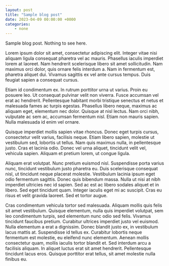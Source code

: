 ```yaml
---
layout: post
title: "Sample blog post"
date: 2023-04-09 00:00:00 +0000
categories:
    - none
---
```


Sample blog post. Nothing to see here.

Lorem ipsum dolor sit amet, consectetur adipiscing elit. Integer vitae nisi aliquam ligula consequat pharetra vel ac mauris. Phasellus iaculis imperdiet lorem at laoreet. Nam hendrerit scelerisque libero sit amet sollicitudin. Nam maximus orci dolor, quis ornare felis interdum a. Nam in fermentum est, pharetra aliquet dui. Vivamus sagittis ex vel ante cursus tempus. Duis feugiat sapien a consequat cursus.

Etiam id condimentum ex. In rutrum porttitor urna ut varius. Proin eu posuere leo. Ut consequat pulvinar velit non viverra. Fusce accumsan vel erat ac hendrerit. Pellentesque habitant morbi tristique senectus et netus et malesuada fames ac turpis egestas. Phasellus libero neque, maximus ac aliquam eget, elementum nec dolor. Quisque at nisl lectus. Nam orci nibh, vulputate ac sem ac, accumsan fermentum nisl. Etiam non mauris sapien. Nulla malesuada id enim vel ornare.

Quisque imperdiet mollis sapien vitae rhoncus. Donec eget turpis cursus, consectetur velit varius, facilisis neque. Etiam libero sapien, molestie ut vestibulum sed, lobortis ut tellus. Nam quis maximus nulla, in pellentesque justo. Cras et lacinia odio. Donec vel urna aliquet, tincidunt velit vel, vehicula sapien. Aliquam et pretium lorem, ut congue ligula.

Aliquam erat volutpat. Nunc pretium euismod nisl. Suspendisse porta varius nunc, tincidunt vestibulum justo pharetra eu. Duis scelerisque consequat nisl, ut tincidunt neque placerat molestie. Vestibulum lacinia ipsum eget odio fermentum sagittis. Donec quis bibendum massa. Nulla ut nisi at nibh imperdiet ultricies nec id sapien. Sed ac est ac libero sodales aliquet et in libero. Sed eget tincidunt quam. Integer iaculis eget mi ac suscipit. Cras eu risus et velit gravida laoreet. Sed et tortor augue.

Cras condimentum vehicula tortor sed malesuada. Aliquam mollis quis felis sit amet vestibulum. Quisque elementum, nulla quis imperdiet volutpat, sem leo condimentum turpis, sed elementum nunc odio sed felis. Vivamus tincidunt faucibus pretium. Curabitur ultrices imperdiet justo vel euismod. Nulla elementum a erat a dignissim. Donec blandit justo ex, in vestibulum lacus mattis at. Suspendisse id tellus ex. Curabitur lobortis neque fermentum est molestie, eu eleifend nunc elementum. Aenean mollis consectetur quam, mollis iaculis tortor blandit et. Sed interdum arcu a facilisis aliquam. In aliquet luctus erat sit amet hendrerit. Pellentesque tincidunt lacus eros. Quisque porttitor erat tellus, sit amet molestie nulla finibus eu. 
